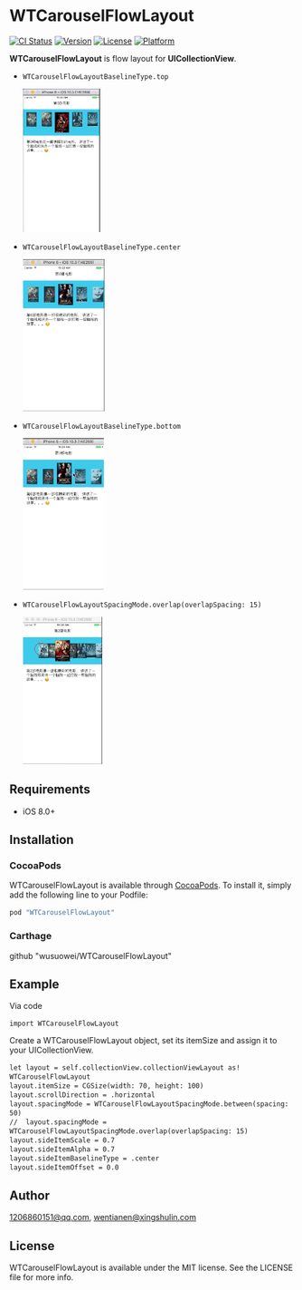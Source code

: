 # WTCarouselFlowLayout

[![CI Status](http://img.shields.io/travis/1206860151@qq.com/WTCarouselFlowLayout.svg?style=flat)](https://travis-ci.org/1206860151@qq.com/WTCarouselFlowLayout)
[![Version](https://img.shields.io/cocoapods/v/WTCarouselFlowLayout.svg?style=flat)](http://cocoapods.org/pods/WTCarouselFlowLayout)
[![License](https://img.shields.io/cocoapods/l/WTCarouselFlowLayout.svg?style=flat)](http://cocoapods.org/pods/WTCarouselFlowLayout)
[![Platform](https://img.shields.io/cocoapods/p/WTCarouselFlowLayout.svg?style=flat)](http://cocoapods.org/pods/WTCarouselFlowLayout)

**WTCarouselFlowLayout** is flow layout for **UICollectionView**.

- ```WTCarouselFlowLayoutBaselineType.top```

	![image](./DemoResources/CarouselTop.gif)

- ```WTCarouselFlowLayoutBaselineType.center```

	![image](./DemoResources/CarouselCenter.gif)

- ```WTCarouselFlowLayoutBaselineType.bottom```

	![image](./DemoResources/CarouselBottom.gif)

- ```WTCarouselFlowLayoutSpacingMode.overlap(overlapSpacing: 15)```

	![image](./DemoResources/CarouselOverlap.gif)


## Requirements

- iOS 8.0+

## Installation

### CocoaPods

WTCarouselFlowLayout is available through [CocoaPods](http://cocoapods.org). To install
it, simply add the following line to your Podfile:

```ruby
pod "WTCarouselFlowLayout"
```

### Carthage

github "wusuowei/WTCarouselFlowLayout"

## Example

Via code

```
import WTCarouselFlowLayout
```

Create a WTCarouselFlowLayout object, set its itemSize and assign it to your UICollectionView.

```
let layout = self.collectionView.collectionViewLayout as! WTCarouselFlowLayout
layout.itemSize = CGSize(width: 70, height: 100)
layout.scrollDirection = .horizontal
layout.spacingMode = WTCarouselFlowLayoutSpacingMode.between(spacing: 50)
//  layout.spacingMode = WTCarouselFlowLayoutSpacingMode.overlap(overlapSpacing: 15)
layout.sideItemScale = 0.7
layout.sideItemAlpha = 0.7
layout.sideItemBaselineType = .center
layout.sideItemOffset = 0.0
```

## Author

1206860151@qq.com, wentianen@xingshulin.com

## License

WTCarouselFlowLayout is available under the MIT license. See the LICENSE file for more info.
